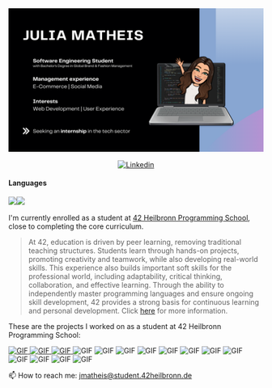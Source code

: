 <img src="https://github.com/jmatheis00/jmatheis00/blob/main/JuliaMatheis.png">
<p align="center">
  <a href="https://www.linkedin.com/in/julia-matheis-708817198">
    <img alt="Linkedin" src="https://img.shields.io/badge/-LinkedIn-0e76a8?style=flat-square&logo=Linkedin&logoColor=white">
  </a>
</p>

#### Languages
<img src="https://github.com/avinal/avinal/blob/cee1979d2ebe39224087fa85f7ed02a788eef48e/images/c-plain.svg" width=7%><img src="https://github.com/avinal/avinal/blob/cee1979d2ebe39224087fa85f7ed02a788eef48e/images/cplusplus-plain.svg" width=7%>
 

I'm currently enrolled as a student at [42 Heilbronn Programming School](https://www.42heilbronn.de/en/), close to completing the core curriculum.
> At 42, education is driven by peer learning, removing traditional teaching structures.
> Students learn through hands-on projects, promoting creativity and teamwork, while also developing real-world skills.
> This experience also builds important soft skills for the professional world, including adaptability, critical thinking, collaboration, and effective learning.
> Through the ability to independently master programming languages and ensure ongoing skill development, 42 provides a strong basis for continuous learning and personal development. Click [here](https://www.42network.org/innovative-education/) for more information.

<!--
[![jmatheis's 42 stats](https://badge.mediaplus.ma/black/jmatheis?1337Badge=off&UM6P=off)](https://github.com/oakoudad/badge42)
-->
These are the projects I worked on as a student at 42 Heilbronn Programming School:

<div style="overflow: auto;">

  <a href="https://github.com/jmatheis00/42_libft">
    <img alt="GIF" src="https://github.com/byaliego/42-project-badges/blob/main/badges/libftn.png" width="100" height="100" />
  </a>
  <a href="https://github.com/jmatheis00/42_printf">  
    <img alt="GIF" src="https://github.com/byaliego/42-project-badges/blob/main/badges/ft_printfn.png" width="100" height="100" />
  </a>
  <a href="https://github.com/jmatheis00/42_getnextline">  
    <img alt="GIF" src="https://github.com/byaliego/42-project-badges/blob/main/badges/get_next_linen.png" width="100" height="100" />
  </a>

  <img alt="GIF" src="https://github.com/byaliego/42-project-badges/blob/main/badges/born2berootn.png" width="100" height="100" />
  <img alt="GIF" src="https://github.com/byaliego/42-project-badges/blob/main/badges/so_longn.png" width="100" height="100" />
  <img alt="GIF" src="https://github.com/byaliego/42-project-badges/blob/main/badges/push_swapn.png" width="100" height="100" />
  <img alt="GIF" src="https://github.com/byaliego/42-project-badges/blob/main/badges/pipexn.png" width="100" height="100" />
  
  <img alt="GIF" src="https://github.com/byaliego/42-project-badges/blob/main/badges/philosophersn.png" width="100" height="100" />
  <img alt="GIF" src="https://github.com/byaliego/42-project-badges/blob/main/badges/minishelln.png" width="100" height="100" />
  
  <img alt="GIF" src="https://github.com/byaliego/42-project-badges/blob/main/badges/cub3dn.png" width="100" height="100" />
  <img alt="GIF" src="https://github.com/byaliego/42-project-badges/blob/main/badges/netpracticen.png" width="100" height="100" />
  <img alt="GIF" src="https://github.com/byaliego/42-project-badges/blob/main/badges/cppn.png" width="100" height="100" />
  
  <img alt="GIF" src="https://github.com/byaliego/42-project-badges/blob/main/badges/ft_ircn.png" width="100" height="100" />
  <img alt="GIF" src="https://github.com/byaliego/42-project-badges/blob/main/badges/inceptionn.png" width="100" height="100" />
  <img alt="GIF" src="https://github.com/byaliego/42-project-badges/blob/main/badges/ft_transcendencen.png" width="100" height="120" />
</div>

<!-- Clear floating and alignment -->
📫 How to reach me: jmatheis@student.42heilbronn.de

<!--
**jmatheis00/jmatheis00** is a ✨ _special_ ✨ repository because its `README.md` (this file) appears on your GitHub profile.

Here are some ideas to get you started:

- 🔭 I’m currently working on ...
- 🌱 I’m currently learning ...
- 👯 I’m looking to collaborate on ...
- 🤔 I’m looking for help with ...
- 💬 Ask me about ...
- 😄 Pronouns: ...
- ⚡ Fun fact: ...
-->


